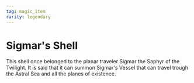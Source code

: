 ```yaml
---
tag: magic_item
rarity: legendary
---
```


# Sigmar's Shell 


This shell once belonged to the planar traveler Sigmar the Saphyr of the Twilight.
It is said that it can summon Sigmar's Vessel that can travel trough the Astral Sea and all the planes of existence. 
